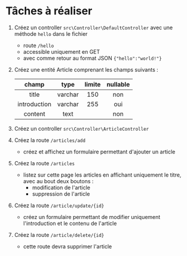 
# Tâches à réaliser
1. Créez un controller `src\Controller\DefaultController` avec une méthode `hello` dans le fichier
    - route `/hello`
    - accessible uniquement en GET
    - avec comme retour au format JSON `{"hello":"world!"}`
2. Créez une entité Article comprenant les champs suivants :

   |     champ    |   type  | limite | nullable |
   |:------------:|:-------:|:------:|:--------:|
   | title        | varchar | 150    | non      |
   | introduction | varchar | 255    | oui      |
   | content      | text    |        | non      |
4. Créez un controller `src\Controller\ArticleController`
5. Créez la route `/articles/add`
    - créez et affichez un formulaire permettant d'ajouter un article
6. Créez la route `/articles`
    - listez sur cette page les articles en affichant uniquement le titre, avec au bout deux boutons :
        - modification de l'article
        - suppression de l'article
7. Créez la route `/article/update/{id}`
    - créez un formulaire permettant de modifier uniquement l'introduction et le contenu de l'article
8. Créez la route `/article/delete/{id}`
    - cette route devra supprimer l'article
